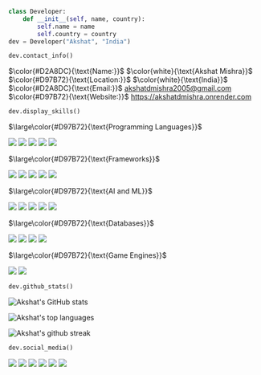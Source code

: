 ```python
class Developer: 
	def __init__(self, name, country):
		self.name = name
		self.country = country
dev = Developer("Akshat", "India")
```
```python
dev.contact_info()
```

$\color{#D2A8DC}{\text{Name:}}$ $\color{white}{\text{Akshat Mishra}}$ <br>
$\color{#D97B72}{\text{Location:}}$ $\color{white}{\text{India}}$ <br>
$\color{#D2A8DC}{\text{Email:}}$ akshatdmishra2005@gmail.com <br>
$\color{#D97B72}{\text{Website:}}$ https://akshatdmishra.onrender.com

```python 
dev.display_skills()
```
$\large\color{#D97B72}{\text{Programming Languages}}$

<img src="https://img.shields.io/badge/Python-6A4C9C?style=for-the-badge">  <img src="https://img.shields.io/badge/JavaScript-306998?style=for-the-badge">  <img src="https://img.shields.io/badge/C++-6A4C9C?style=for-the-badge">  <img src="https://img.shields.io/badge/C-306998?style=for-the-badge">  <img src="https://img.shields.io/badge/TypeScript-6A4C9C?style=for-the-badge">

$\large\color{#D97B72}{\text{Frameworks}}$

<img src="https://img.shields.io/badge/React-6A4C9C?style=for-the-badge">  <img src="https://img.shields.io/badge/Flask-306998?style=for-the-badge">  <img src="https://img.shields.io/badge/Express-6A4C9C?style=for-the-badge">  <img src="https://img.shields.io/badge/Django-306998?style=for-the-badge">  <img src="https://img.shields.io/badge/Next-6A4C9C?style=for-the-badge">

$\large\color{#D97B72}{\text{AI and ML}}$

<img src="https://img.shields.io/badge/PyTorch-6A4C9C?style=for-the-badge">  <img src="https://img.shields.io/badge/Tensorflow-306998?style=for-the-badge">  <img src="https://img.shields.io/badge/OpenCV-6A4C9C?style=for-the-badge">  <img src="https://img.shields.io/badge/Scikit--Learn-306998?style=for-the-badge">  <img src="https://img.shields.io/badge/HuggingFace-6A4C9C?style=for-the-badge">

$\large\color{#D97B72}{\text{Databases}}$

<img src="https://img.shields.io/badge/PostgreSQL-6A4C9C?style=for-the-badge">  <img src="https://img.shields.io/badge/MongoDB-306998?style=for-the-badge">  <img src="https://img.shields.io/badge/mySQL-6A4C9C?style=for-the-badge">  <img src="https://img.shields.io/badge/Redis-306998?style=for-the-badge"> 

$\large\color{#D97B72}{\text{Game Engines}}$

<img src="https://img.shields.io/badge/Unreal-6A4C9C?style=for-the-badge">  <img src="https://img.shields.io/badge/Unity-306998?style=for-the-badge">


```python
dev.github_stats()
```
![Akshat's GitHub stats](https://github-readme-stats.vercel.app/api?username=Adm-2005&show_icons=true&theme=midnight-purple)

![Akshat's top languages](https://github-readme-stats.vercel.app/api/top-langs/?username=Adm-2005&theme=midnight-purple)

![Akshat's github streak](https://github-readme-streak-stats.herokuapp.com/?user=Adm-2005&theme=midnight-purple)

```python
dev.social_media()
```
<a href="https://www.linkedin.com/in/akshat--mishra"><img src="https://img.shields.io/badge/LinkedIn-0077B5?style=for-the-badge&logo=linkedin&logoColor=white"></a>  <a href="https://twitter.com/imAkshatMishra"><img src="https://img.shields.io/badge/Twitter-1DA1F2?style=for-the-badge&logo=twitter&logoColor=white"></a>  <a href="https://www.quora.com/profile/Akshat-Mishra-657"><img src="https://img.shields.io/badge/Quora-%23B92B27.svg?&style=for-the-badge&logo=Quora&logoColor=white"></a>  <a href="https://www.kaggle.com/imakshatmishra"><img src="https://img.shields.io/badge/Kaggle-20BEFF?style=for-the-badge&logo=Kaggle&logoColor=white"></a>  <a href="https://leetcode.com/u/_Akshat2005_/"><img src="https://img.shields.io/badge/-LeetCode-FFA116?style=for-the-badge&logo=LeetCode&logoColor=black"></a>  <a href="https://www.hackerearth.com/@akshatdmishra2005/"><img src="https://img.shields.io/badge/HackerEarth-%232C3454.svg?&style=for-the-badge&logo=HackerEarth&logoColor=Blue"></a>  
